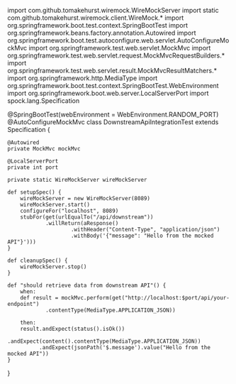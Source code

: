 
import com.github.tomakehurst.wiremock.WireMockServer
import static com.github.tomakehurst.wiremock.client.WireMock.*
import org.springframework.boot.test.context.SpringBootTest
import org.springframework.beans.factory.annotation.Autowired
import org.springframework.boot.test.autoconfigure.web.servlet.AutoConfigureMockMvc
import org.springframework.test.web.servlet.MockMvc
import org.springframework.test.web.servlet.request.MockMvcRequestBuilders.*
import org.springframework.test.web.servlet.result.MockMvcResultMatchers.*
import org.springframework.http.MediaType
import org.springframework.boot.test.context.SpringBootTest.WebEnvironment
import org.springframework.boot.web.server.LocalServerPort
import spock.lang.Specification

@SpringBootTest(webEnvironment = WebEnvironment.RANDOM_PORT)
@AutoConfigureMockMvc
class DownstreamApiIntegrationTest extends Specification {

    @Autowired
    private MockMvc mockMvc

    @LocalServerPort
    private int port

    private static WireMockServer wireMockServer

    def setupSpec() {
        wireMockServer = new WireMockServer(8089)
        wireMockServer.start()
        configureFor("localhost", 8089)
        stubFor(get(urlEqualTo("/api/downstream"))
                .willReturn(aResponse()
                        .withHeader("Content-Type", "application/json")
                        .withBody('{"message": "Hello from the mocked API"}')))
    }

    def cleanupSpec() {
        wireMockServer.stop()
    }

    def "should retrieve data from downstream API"() {
        when:
        def result = mockMvc.perform(get("http://localhost:$port/api/your-endpoint")
                .contentType(MediaType.APPLICATION_JSON))

        then:
        result.andExpect(status().isOk())
              .andExpect(content().contentType(MediaType.APPLICATION_JSON))
              .andExpect(jsonPath('$.message').value("Hello from the mocked API"))
    }
}
